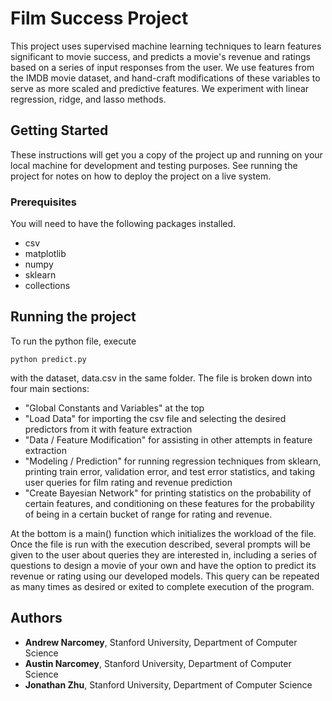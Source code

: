 # Film Success Project

This project uses supervised machine learning techniques to learn features significant to movie success, and predicts a movie's revenue and ratings based on a series of input responses from the user. We use features from the IMDB movie dataset, and hand-craft modifications of these variables to serve as more scaled and predictive features. We experiment with linear regression, ridge, and lasso methods.

## Getting Started

These instructions will get you a copy of the project up and running on your local machine for development and testing purposes. See running the project for notes on how to deploy the project on a live system.

### Prerequisites

You will need to have the following packages installed.
* csv
* matplotlib
* numpy
* sklearn
* collections

## Running the project

To run the python file, execute 
```
python predict.py
``` 
with the dataset, data.csv in the same folder. The file is broken down into four main sections: 
* "Global Constants and Variables" at the top
* "Load Data" for importing the csv file and selecting the desired predictors from it with feature extraction
* "Data / Feature Modification" for assisting in other attempts in feature extraction
* "Modeling / Prediction" for running regression techniques from sklearn, printing train error, validation error, and test error statistics, and taking user queries for film rating and revenue prediction
* "Create Bayesian Network" for printing statistics on the probability of certain features, and conditioning on these features for the probability of being in a certain bucket of range for rating and revenue. 

At the bottom is a main() function which initializes the workload of the file. Once the file is run with the execution described, several prompts will be given to the user about queries they are interested in, including a series of questions to design a movie of your own and have the option to predict its revenue or rating using our developed models. This query can be repeated as many times as desired or exited to complete execution of the program. 

## Authors

* **Andrew Narcomey**, Stanford University, Department of Computer Science
* **Austin Narcomey**, Stanford University, Department of Computer Science
* **Jonathan Zhu**, Stanford University, Department of Computer Science
